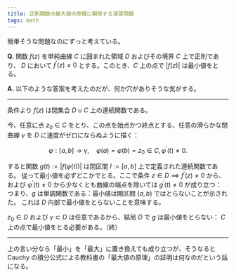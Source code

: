 ```yaml
---
title: 正則関数の最大値の原理に関係する演習問題
tags: math
---
```


簡単そうな問題なのにずっと考えている。

**Q.** 関数 $f(z)$ を単純曲線 $C$ に囲まれた領域 $D$ およびその境界 $C$ 上で正則であり、
$D$ において $f^\prime(z) \ne 0$ とする。このとき、$C$ 上の点で $\lvert f(z)\rvert$ は最小値をとる。

**A.** 以下のような答案を考えたのだが、何か穴がありそうな気がする。

----

条件より $f(z)$ は閉集合 $D \cup C$ 上の連続関数である。

今、任意に点 $z_0 \in C$ をとり、この点を始点かつ終点とする、任意の滑らかな閉曲線 $\gamma$ を $D$ に速度がゼロにならぬように描く：

$$
\varphi: {[a, b]} \longrightarrow \gamma,\quad
\varphi(a) = \varphi(b) = z_0 \in C,
\varphi^\prime(t) \ne 0.
$$

すると関数 $g(t) := \lvert f(\varphi(t))\rvert$ は閉区間 $I := {[a, b]}$ 上で定義された連続関数である。
従って最小値を必ずどこかでとる。ここで条件 $z \in D \implies f^\prime(z) \ne 0$ から、
および $\varphi^\prime(t) \ne 0$ から少なくとも曲線の端点を除いては
$g^\prime(t) \ne 0$ が成り立つ：
つまり、$g$ は単調関数である：最小値は開区間 ${(a, b)}$ ではとらないことが示された。
これは $D$ 内部で最小値をとらないことを意味する。

$z_0 \in D$ および $\gamma \subset D$ は任意であるから、結局 $D$ で $g$ は最小値をとらない：
$C$ 上の点で最小値をとる必要がある。（終）

----

上の言い分なら「最小」を「最大」に置き換えても成り立つが、そうなると Cauchy の積分公式による教科書の「最大値の原理」の証明は何なのだという話になる。
